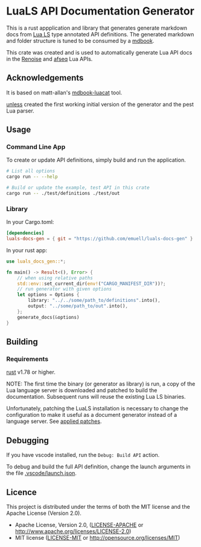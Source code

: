 # LuaLS API Documentation Generator

This is a rust appplication and library that generates generate markdown docs from [Lua LS](https://github.com/LuaLS/lua-language-server) type annotated API definitions. The generated markdown and folder structure is tuned to be consumed by a [mdbook](https://github.com/rust-lang/mdBook).

This crate was created and is used to automatically generate Lua API docs in the [Renoise](https://renoise.github.io/xrnx/) and [afseq](https://emuell.github.io/afseq/) Lua APIs.

## Acknowledgements

It is based on matt-allan's [mdbook-luacat](https://github.com/matt-allan/mdbook-luacats) tool.

[unless](https://github.com/unlessgames) created the first working initial version of the generator and the pest Lua parser.  

## Usage

### Command Line App

To create or update API definitions, simply build and run the application.

```bash
# List all options
cargo run -- --help

# Build or update the example, test API in this crate
cargo run -- ./test/definitions ./test/out
```

### Library

In your Cargo.toml:

```toml
[dependencies]
luals-docs-gen = { git = "https://github.com/emuell/luals-docs-gen" }
```

In your rust app:

```rust
use luals_docs_gen::*;

fn main() -> Result<(), Error> {
    // when using relative paths
    std::env::set_current_dir(env!("CARGO_MANIFEST_DIR"))?;
    // run generator with given options
    let options = Options {
        library: "../../some/path_to/definitions".into(),
        output: "../some/path_to/out".into(),
    };
    generate_docs(&options)
}
```

## Building 

### Requirements

[rust](https://www.rust-lang.org/tools/install) v1.78 or higher.

NOTE: The first time the binary (or generator as library) is run, a copy of the Lua language server is downloaded and patched to build the documentation.  Subsequent runs will reuse the existing Lua LS binaries. 

Unfortunately, patching the LuaLS installation is necessary to change the configuration to make it useful as a document generator instead of a language server. See [applied patches](./src/parser/json.rs#126).

## Debugging

If you have vscode installed, run the `Debug: Build API` action.

To debug and build the full API definition, change the launch arguments in the file [.vscode/launch.json](../.vscode/launch.json).


## Licence

This project is distributed under the terms of both the MIT license and the Apache License (Version 2.0).

* Apache License, Version 2.0, ([LICENSE-APACHE](LICENSE-APACHE) or <http://www.apache.org/licenses/LICENSE-2.0>)
* MIT license ([LICENSE-MIT](LICENSE-MIT) or <http://opensource.org/licenses/MIT>)
